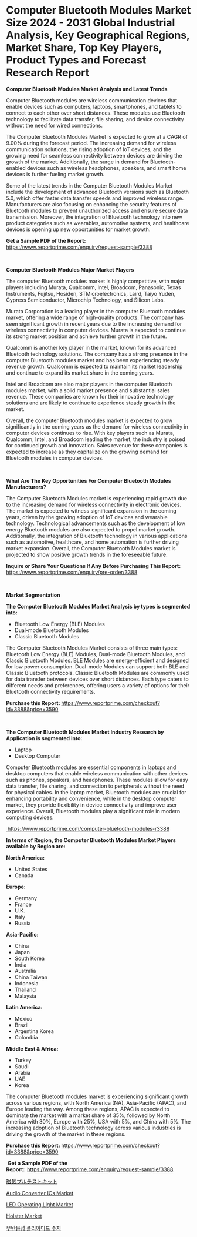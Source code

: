 <p><h1>Computer Bluetooth Modules Market Size 2024 - 2031 Global Industrial Analysis, Key Geographical Regions, Market Share, Top Key Players, Product Types and Forecast Research Report</h1></p><p><strong>Computer Bluetooth Modules Market Analysis and Latest Trends</strong></p>
<p><p>Computer Bluetooth modules are wireless communication devices that enable devices such as computers, laptops, smartphones, and tablets to connect to each other over short distances. These modules use Bluetooth technology to facilitate data transfer, file sharing, and device connectivity without the need for wired connections.</p><p>The Computer Bluetooth Modules Market is expected to grow at a CAGR of 9.00% during the forecast period. The increasing demand for wireless communication solutions, the rising adoption of IoT devices, and the growing need for seamless connectivity between devices are driving the growth of the market. Additionally, the surge in demand for Bluetooth-enabled devices such as wireless headphones, speakers, and smart home devices is further fueling market growth.</p><p>Some of the latest trends in the Computer Bluetooth Modules Market include the development of advanced Bluetooth versions such as Bluetooth 5.0, which offer faster data transfer speeds and improved wireless range. Manufacturers are also focusing on enhancing the security features of Bluetooth modules to prevent unauthorized access and ensure secure data transmission. Moreover, the integration of Bluetooth technology into new product categories such as wearables, automotive systems, and healthcare devices is opening up new opportunities for market growth.</p></p>
<p><strong>Get a Sample PDF of the Report:&nbsp;</strong> <a href="https://www.reportprime.com/enquiry/request-sample/3388">https://www.reportprime.com/enquiry/request-sample/3388</a></p>
<p>&nbsp;</p>
<p><strong>Computer Bluetooth Modules Major Market Players</strong></p>
<p><p>The computer Bluetooth modules market is highly competitive, with major players including Murata, Qualcomm, Intel, Broadcom, Panasonic, Texas Instruments, Fujitsu, Hosiden, STMicroelectronics, Laird, Taiyo Yuden, Cypress Semiconductor, Microchip Technology, and Silicon Labs.</p><p>Murata Corporation is a leading player in the computer Bluetooth modules market, offering a wide range of high-quality products. The company has seen significant growth in recent years due to the increasing demand for wireless connectivity in computer devices. Murata is expected to continue its strong market position and achieve further growth in the future.</p><p>Qualcomm is another key player in the market, known for its advanced Bluetooth technology solutions. The company has a strong presence in the computer Bluetooth modules market and has been experiencing steady revenue growth. Qualcomm is expected to maintain its market leadership and continue to expand its market share in the coming years.</p><p>Intel and Broadcom are also major players in the computer Bluetooth modules market, with a solid market presence and substantial sales revenue. These companies are known for their innovative technology solutions and are likely to continue to experience steady growth in the market.</p><p>Overall, the computer Bluetooth modules market is expected to grow significantly in the coming years as the demand for wireless connectivity in computer devices continues to rise. With key players such as Murata, Qualcomm, Intel, and Broadcom leading the market, the industry is poised for continued growth and innovation. Sales revenue for these companies is expected to increase as they capitalize on the growing demand for Bluetooth modules in computer devices.</p></p>
<p>&nbsp;</p>
<p><strong>What Are The Key Opportunities For Computer Bluetooth Modules Manufacturers?</strong></p>
<p><p>The Computer Bluetooth Modules market is experiencing rapid growth due to the increasing demand for wireless connectivity in electronic devices. The market is expected to witness significant expansion in the coming years, driven by the growing adoption of IoT devices and wearable technology. Technological advancements such as the development of low energy Bluetooth modules are also expected to propel market growth. Additionally, the integration of Bluetooth technology in various applications such as automotive, healthcare, and home automation is further driving market expansion. Overall, the Computer Bluetooth Modules market is projected to show positive growth trends in the foreseeable future.</p></p>
<p><strong>Inquire or Share Your Questions If Any Before Purchasing This Report:</strong> <a href="https://www.reportprime.com/enquiry/pre-order/3388">https://www.reportprime.com/enquiry/pre-order/3388</a></p>
<p>&nbsp;</p>
<p><strong>Market Segmentation</strong></p>
<p><strong>The Computer Bluetooth Modules Market Analysis by types is segmented into:</strong></p>
<p><ul><li>Bluetooth Low Energy (BLE) Modules</li><li>Dual-mode Bluetooth Modules</li><li>Classic Bluetooth Modules</li></ul></p>
<p><p>The Computer Bluetooth Modules Market consists of three main types: Bluetooth Low Energy (BLE) Modules, Dual-mode Bluetooth Modules, and Classic Bluetooth Modules. BLE Modules are energy-efficient and designed for low power consumption. Dual-mode Modules can support both BLE and Classic Bluetooth protocols. Classic Bluetooth Modules are commonly used for data transfer between devices over short distances. Each type caters to different needs and preferences, offering users a variety of options for their Bluetooth connectivity requirements.</p></p>
<p><strong>Purchase this Report:&nbsp;</strong><a href="https://www.reportprime.com/checkout?id=3388&price=3590">https://www.reportprime.com/checkout?id=3388&price=3590</a></p>
<p>&nbsp;</p>
<p><strong>The Computer Bluetooth Modules Market Industry Research by Application is segmented into:</strong></p>
<p><ul><li>Laptop</li><li>Desktop Computer</li></ul></p>
<p><p>Computer Bluetooth modules are essential components in laptops and desktop computers that enable wireless communication with other devices such as phones, speakers, and headphones. These modules allow for easy data transfer, file sharing, and connection to peripherals without the need for physical cables. In the laptop market, Bluetooth modules are crucial for enhancing portability and convenience, while in the desktop computer market, they provide flexibility in device connectivity and improve user experience. Overall, Bluetooth modules play a significant role in modern computing devices.</p></p>
<p><a href="https://www.reportprime.com/computer-bluetooth-modules-r3388">&nbsp;https://www.reportprime.com/computer-bluetooth-modules-r3388</a></p>
<p><strong>In terms of Region, the Computer Bluetooth Modules Market Players available by Region are:</strong></p>
<p>
    <p> <strong> North America: </strong>
        <ul>
            <li>United States</li>
            <li>Canada</li>
        </ul>
        </p> 
    <p> <strong> Europe: </strong>
        <ul>
            <li>Germany</li>
            <li>France</li>
            <li>U.K.</li>
            <li>Italy</li>
            <li>Russia</li>
        </ul>
        </p> 
    <p> <strong> Asia-Pacific: </strong>
        <ul>
            <li>China</li>
            <li>Japan</li>
            <li>South Korea</li>
            <li>India</li>
            <li>Australia</li>
            <li>China Taiwan</li>
            <li>Indonesia</li>
            <li>Thailand</li>
            <li>Malaysia</li>
        </ul>
        </p> 
    <p> <strong> Latin America: </strong>
        <ul>
            <li>Mexico</li>
            <li>Brazil</li>
            <li>Argentina Korea</li>
            <li>Colombia</li>
        </ul>
        </p> 
    <p> <strong> Middle East & Africa: </strong>
        <ul>
            <li>Turkey</li>
            <li>Saudi</li>
            <li>Arabia</li>
            <li>UAE</li>
            <li>Korea</li>
        </ul>
    </p>
    </p>
<p><p>The computer Bluetooth modules market is experiencing significant growth across various regions, with North America (NA), Asia-Pacific (APAC), and Europe leading the way. Among these regions, APAC is expected to dominate the market with a market share of 35%, followed by North America with 30%, Europe with 25%, USA with 5%, and China with 5%. The increasing adoption of Bluetooth technology across various industries is driving the growth of the market in these regions.</p></p>
<p><strong>Purchase this Report: </strong><a href="https://www.reportprime.com/checkout?id=3388&price=3590">https://www.reportprime.com/checkout?id=3388&price=3590</a></p>
<p>&nbsp;<strong>Get a Sample PDF of the Report:&nbsp;&nbsp;</strong><a href="https://www.reportprime.com/enquiry/request-sample/3388">https://www.reportprime.com/enquiry/request-sample/3388</a></p>
<p><strong></strong></p>
<p><p><a href="https://github.com/CarlieShields/Market-Research-Report-List-1/blob/main/364642072996.md">磁気プルテストキット</a></p><p><a href="https://github.com/gladysalidde/Market-Research-Report-List-1/blob/main/audio-converter-ics-market.md">Audio Converter ICs Market</a></p><p><a href="https://issuu.com/reportprime-2/docs/led-operating-light-market-size-2030.pptx">LED Operating Light Market</a></p><p><a href="https://issuu.com/reportprime-2/docs/holster-market-size-2030.pptx">Holster Market</a></p><p><a href="https://github.com/apple8975768/Market-Research-Report-List-1/blob/main/153914869782.md">무반응성 폴리아미드 수지</a></p></p>